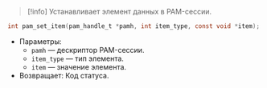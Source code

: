 > [!info]
> Устанавливает элемент данных в PAM-сессии.

```c
int pam_set_item(pam_handle_t *pamh, int item_type, const void *item);
```

- Параметры:
    - `pamh` — дескриптор PAM-сессии.
    - `item_type` — тип элемента.
    - `item` — значение элемента.
- Возвращает: Код статуса.
